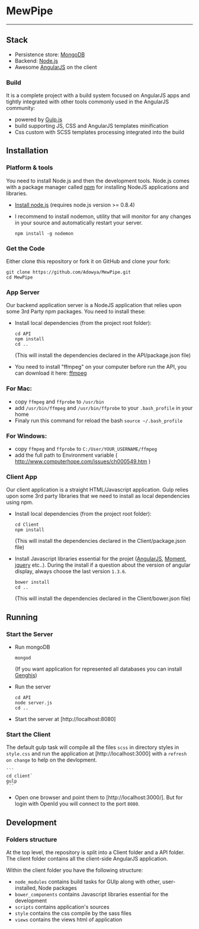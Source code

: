 # MewPipe

***

## Stack

* Persistence store: [MongoDB](http://www.mongodb.org/)
* Backend: [Node.js](http://nodejs.org/)
* Awesome [AngularJS](http://www.angularjs.org/) on the client

### Build

It is a complete project with a build system focused on AngularJS apps and tightly integrated with other tools commonly used in the AngularJS community:
* powered by [Gulp.js](http://gulpjs.com/)
* build supporting JS, CSS and AngularJS templates minification
* Css custom with SCSS templates processing integrated into the build


## Installation

### Platform & tools

You need to install Node.js and then the development tools. Node.js comes with a package manager called [npm](http://npmjs.org) for installing NodeJS applications and libraries.
* [Install node.js](http://nodejs.org/download/) (requires node.js version >= 0.8.4)
* I recommend to install nodemon, utility that will monitor for any changes in your source and automatically restart your server.

    ```
    npm install -g nodemon
    ```

### Get the Code

Either clone this repository or fork it on GitHub and clone your fork:

```
git clone https://github.com/Adowya/MewPipe.git
cd MewPipe
```

### App Server

Our backend application server is a NodeJS application that relies upon some 3rd Party npm packages. You need to install these:

* Install local dependencies (from the project root folder):

    ```
    cd API
    npm install
    cd ..
    ```

  (This will install the dependencies declared in the API/package.json file)

* You need to install "ffmpeg" on your computer before run the API, you can download it here: [ffmpeg](https://www.ffmpeg.org/download.html)

### For Mac:
* copy `ffmpeg` and `ffprobe` to `/usr/bin`
* add `/usr/bin/ffmpeg` and `/usr/bin/ffprobe` to your `.bash_profile` in your home 
* Finaly run this command for reload the bash `source ~/.bash_profile`

### For Windows: 
* copy `ffmpeg` and `ffprobe` to `C:/User/YOUR_USERNAME/ffmpeg`
* add the full path to Environment variable ( http://www.computerhope.com/issues/ch000549.htm )


### Client App

Our client application is a straight HTML/Javascript application. Gulp relies upon some 3rd party libraries that we need to install as local dependencies using npm.

* Install local dependencies (from the project root folder):

    ```
    cd Client
    npm install
    ```

  (This will install the dependencies declared in the Client/package.json file)


* Install Javascript libraries essential for the projet ([AngularJS](http://www.angularjs.org/), [Moment](http://www.momentjs.com/), [jquery](http://www.jquery.com/) etc..). During the install if a question about the version of angular display, always choose the last version `1.3.6`.

    ```
    bower install
    cd ..
    ```

  (This will install the dependencies declared in the Client/bower.json file)



## Running

### Start the Server

* Run mongoDB 
    
   ```
   mongod
   ```

  (If you want application for represented all databases you can install [Genghis](http://www.genghisapp.com/))

* Run the server

    ```
    cd API
    node server.js
    cd ..
    ```

* Start the server at [http://localhost:8080]


### Start the Client

The default gulp task will compile all the files `scss` in directory styles in `style.css` and run the application at [http://localhost:3000] with a `refresh on change` to help on the devlopment.

    ```
    cd client`
    gulp
    ```
    
* Open one browser and point them to [http://localhost:3000/]. But for login with OpenId you will connect to the port `8080`.



## Development

### Folders structure
At the top level, the repository is split into a Client folder and a API folder.  The client folder contains all the client-side AngularJS application. 

Within the client folder you have the following structure:
* `node_modules` contains build tasks for GUlp along with other, user-installed, Node packages
* `bower_components` contains Javascript libraries essential for the development 
* `scripts` contains application's sources
* `style` contains the css compile by the sass files
* `views` contains the views html of application
